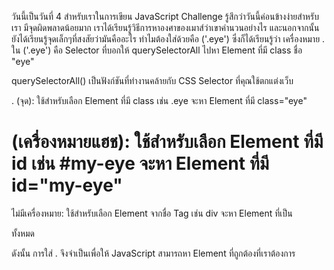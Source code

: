 วันนี้เป็นวันที่ 4 สำหรับเราในการเขียน JavaScript Challenge รู้สึกว่าวันนี้ค่อนข้างง่ายสำหรับเรา มีจุดผิดพลาดน้อยมาก เราได้เรียนรู้วิธีการหาองศาของเมาส์ว่าเขาคำนวนอย่างไร
และนอกจากนั้น ยังได้เรียนรู้จุดเล็กๆที่สงสัยว่ามันคืออะไร ทำไมต้องใส่ด้วยคือ  ('.eye') 
ซึ่งก็ได้เรียนรู้ว่า เครื่องหมาย . ใน ('.eye') คือ Selector ที่บอกให้ querySelectorAll ไปหา Element ที่มี class ชื่อ "eye" 

querySelectorAll() เป็นฟังก์ชันที่ทำงานคล้ายกับ CSS Selector ที่คุณใช้ตกแต่งเว็บ

. (จุด): ใช้สำหรับเลือก Element ที่มี class เช่น .eye จะหา Element ที่มี class="eye"

# (เครื่องหมายแฮช): ใช้สำหรับเลือก Element ที่มี id เช่น #my-eye จะหา Element ที่มี id="my-eye"

ไม่มีเครื่องหมาย: ใช้สำหรับเลือก Element จากชื่อ Tag เช่น div จะหา Element ที่เป็น <div> ทั้งหมด

ดังนั้น การใส่ . จึงจำเป็นเพื่อให้ JavaScript สามารถหา Element ที่ถูกต้องที่เราต้องการ
